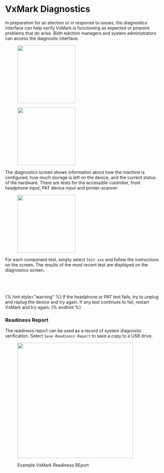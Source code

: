 # VxMark Diagnostics

In preparation for an election or in response to issues, the diagnostics interface can help verify VxMark is functioning as expected or pinpoint problems that do arise. Both election managers and system administrators can access the diagnostic interface.

<div><figure><img src="../.gitbook/assets/mk-em-official-diag.png" alt="" width="188"><figcaption></figcaption></figure> <figure><img src="../.gitbook/assets/mk-sa-page-diag (1).png" alt="" width="188"><figcaption></figcaption></figure></div>

The diagnostics screen shows information about how the machine is configured, how much storage is left on the device, and the current status of the hardware. There are tests for the accessible controller, front headphone input, PAT device input and printer-scanner

<figure><img src="../.gitbook/assets/mk-full-diag.png" alt="" width="188"><figcaption></figcaption></figure>

For each component test, simply select _`Test xxx`_ and follow the instructions on the screen. The results of the most recent test are displayed on the diagnostics screen.

<div><figure><img src="../.gitbook/assets/accessible-c-test.png" alt=""><figcaption></figcaption></figure> <figure><img src="../.gitbook/assets/headphone-test.png" alt=""><figcaption></figcaption></figure> <figure><img src="../.gitbook/assets/pat-device-test.png" alt=""><figcaption></figcaption></figure> <figure><img src="../.gitbook/assets/printer-scanner-test.png" alt=""><figcaption></figcaption></figure></div>

{% hint style="warning" %}
If the headphone or PAT test fails, try to unplug and replug the device and try again. If any test continues to fail, restart VxMark and try again.
{% endhint %}

### Readiness Report

The readiness report can be used as a record of system diagnostic verification.  Select _`Save Readiness Report`_ to save a copy to a USB drive.&#x20;

<figure><img src="../.gitbook/assets/readiness-report-1.png" alt="" width="375"><figcaption><p>Example VxMark Readiness REport</p></figcaption></figure>
